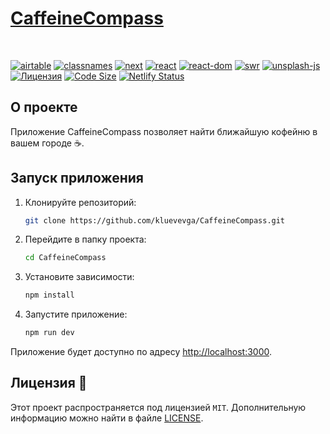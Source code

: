 # [CaffeineCompass](https://caffeinecompass.netlify.app/)

<br/>

[![airtable](https://img.shields.io/badge/airtable-0.11.5-blue.svg?style=for-the-badge&labelColor=black&logo=airtable)](https://www.npmjs.com/package/airtable)
[![classnames](https://img.shields.io/badge/classnames-2.3.2-blue.svg?style=for-the-badge&labelColor=black&logo=npm)](https://www.npmjs.com/package/classnames)
[![next](https://img.shields.io/badge/next-12.3.1-blue.svg?style=for-the-badge&labelColor=black&logo=next.js)](https://nextjs.org/)
[![react](https://img.shields.io/badge/react-18.2.0-blue.svg?style=for-the-badge&labelColor=black&logo=react)](https://reactjs.org/)
[![react-dom](https://img.shields.io/badge/react--dom-18.2.0-blue.svg?style=for-the-badge&labelColor=black&logo=react)](https://reactjs.org/)
[![swr](https://img.shields.io/badge/swr-1.3.0-blue.svg?style=for-the-badge&labelColor=black&logo=npm)](https://www.npmjs.com/package/swr)
[![unsplash-js](https://img.shields.io/badge/unsplash--js-7.0.15-blue.svg?style=for-the-badge&labelColor=black&logo=npm)](https://www.npmjs.com/package/unsplash-js)
[![Лицензия](https://img.shields.io/github/license/kluevevga/CaffeineCompass?color=blue&style=for-the-badge&labelColor=black&logo=github)](https://github.com/kluevga/CaffeineCompass/blob/master/LICENSE)
[![Code Size](https://img.shields.io/github/languages/code-size/kluevevga/CaffeineCompass?style=for-the-badge&labelColor=black&logo=github)](https://github.com/kluevga/CaffeineCompass)
[![Netlify Status](https://img.shields.io/netlify/c873c872-5500-481b-98eb-58e974abe8d2?style=for-the-badge&logo=netlify&logoColor=blue&labelColor=black)](https://app.netlify.com/sites/velvety-meerkat-5e8c4e/overview)

## О проекте

Приложение CaffeineCompass позволяет найти ближайшую кофейню в вашем городе ☕.

## Запуск приложения

1. Клонируйте репозиторий:

   ```bash
   git clone https://github.com/kluevevga/CaffeineCompass.git
   ```

3. Перейдите в папку проекта:

   ```bash
   cd CaffeineCompass
   ```

4. Установите зависимости:

   ```bash
   npm install
   ```

5. Запустите приложение:

   ```bash
   npm run dev
   ```

Приложение будет доступно по адресу [http://localhost:3000](http://localhost:3000).

## Лицензия 📜

Этот проект распространяется под лицензией `MIT`. Дополнительную информацию можно найти в
файле [LICENSE](https://github.com/kluevevga/CaffeineCompass/blob/master/LICENSE).
